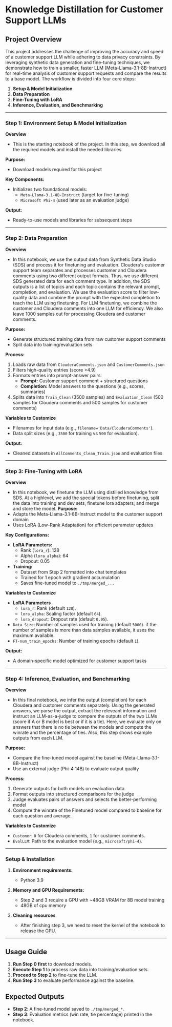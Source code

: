 # Knowledge Distillation for Customer Support LLMs

## Project Overview  
This project addresses the challenge of improving the accuracy and speed of a customer support LLM while adhering to data privacy constraints. By leveraging synthetic data generation and fine-tuning techniques, we demonstrate how to train a smaller, faster LLM (Meta-Llama-3.1-8B-Instruct) for real-time analysis of customer support requests and compare the results to a base model. The workflow is divided into four core steps:  

1. **Setup & Model Initialization**  
2. **Data Preparation**  
3. **Fine-Tuning with LoRA**  
4. **Inference, Evaluation, and Benchmarking**  

---

### Step 1: Environment Setup & Model Initialization  
**Overview**
- This is the starting notebook of the project. In this step, we download all the required models and install the needed libraries.

**Purpose:**  
- Download models required for this project  

**Key Components:**  
- Initializes two foundational models:  
  - `Meta-Llama-3.1-8B-Instruct` (target for fine-tuning)  
  - `Microsoft Phi-4` (used later as an evaluation judge)  

**Output:**  
- Ready-to-use models and libraries for subsequent steps  

---

### Step 2: Data Preparation  
**Overview**
- In this notebook, we use the output data from Synthetic Data Studio (SDS) and process it for finetuning and evaluation. Cloudera's customer support team separates and processes  customer and Cloudera comments using two different output formats. Thus, we use different SDS generated data for each comment type. In addition, the SDS outputs is a list of topics and each topic contains the relevant prompt, completion, and evaluation. We use the evaluation score to filter low-quality data  and combine the prompt with the expected completion to teach the LLM using finetuning. For LLM finetuning, we combine the customer and Cloudera comments into one LLM for efficiency. We also leave 1000 samples out for processing Cloudera and customer comments. 

**Purpose:**  
- Generate structured training data from raw customer support comments  
- Split data into training/evaluation sets  

**Process:**  
1. Loads raw data from `ClouderaComments.json` and `CustomerComments.json`  
2. Filters high-quality entries (score >4.9)  
3. Formats entries into prompt-answer pairs:  
   - **Prompt:** Customer support comment + structured questions  
   - **Completion:** Model answers to the questions (e.g., scores, summaries)  
4. Splits data into `Train_Clean` (3500 samples) and `Evaluation_Clean` (500 samples for Cloudera comments and 500 samples for customer comments)  

**Variables to Customize** 
- Filenames for input data (e.g., `filename='Data/ClouderaComments'`).  
- Data split sizes (e.g., `3500` for training vs `500` for evaluation).  

**Output:**  
- Cleaned datasets in `AllComments_Clean_Train.json` and evaluation files  

---

### Step 3: Fine-Tuning with LoRA  
**Overview**
- In this notebook, we finetune the LLM using distilled knowledge from SDS. At a highlevel, we add the special tokens before finetuning, split the data into training and dev sets, finetune lora adapters, and merge and store the model.
**Purpose:**  
- Adapts the Meta-Llama-3.1-8B-Instruct model to the customer support domain  
- Uses LoRA (Low-Rank Adaptation) for efficient parameter updates  

**Key Configurations:**  
- **LoRA Parameters:**  
  - Rank (`lora_r`): 128  
  - Alpha (`lora_alpha`): 64  
  - Dropout: 0.05  
- **Training:**  
  - Dataset from Step 2 formatted into chat templates  
  - Trained for 1 epoch with gradient accumulation  
  - Saves fine-tuned model to `./tmp/merged_...`  

**Variables to Customize**
- **LoRA Parameters**
  - `lora_r`: Rank (default `128`).  
  - `lora_alpha`: Scaling factor (default `64`).  
  - `lora_dropout`: Dropout rate (default `0.05`).  
- `Data_Size`: Number of samples used for training (default `5000`). if the number of samples is more than data samples available, it uses the maximum available.  
- `FT-num_train_epochs`: Number of training epochs (default `1`).


**Output:**  
- A domain-specific model optimized for customer support tasks  

---

### Step 4: Inference, Evaluation, and Benchmarking 
**Overview**
- In this final notebook, we infer the output (completion) for each Cloudera and customer comments separately. Using the generated answers, we parse the output, extract the releveant information and instruct an LLM-as-a-judge to compare the outputs of the two LLMs (score if A or B model is best or if it is a tie). Here, we evaluate only on answers that there is no tie between the models and compute the winrate and the percentage of ties. Also, this step shows example outputs from each LLM.

**Purpose:**  
- Compare the fine-tuned model against the baseline (Meta-Llama-3.1-8B-Instruct)  
- Use an external judge (Phi-4 14B) to evaluate output quality  

**Process:**  
1. Generate outputs for both models on evaluation data  
2. Format outputs into structured comparisons for the judge  
3. Judge evaluates pairs of answers and selects the better-performing model
4. Compute the winrate of the Finetuned model compared to baseline for each question and average.

**Variables to Customize**
- `Customer`: `0` for Cloudera comments, `1` for customer comments.  
- `EvalLLM`: Path to the evaluation model (e.g., `microsoft/phi-4`).  


---

### Setup & Installation  
1. **Environment requirements:**
   - Python 3.9

3. **Memory and GPU Requirements:**  
   - Step 2 and 3 require a GPU with ~48GB VRAM for 8B model training
   - 48GB of cpu memory

4. **Cleaning resources**
   - After finishing step 3, we need to reset the kernel of the notebook to release the GPU.
     

---

## Usage Guide  
1. **Run Step 0 first** to download models.  
2. **Execute Step 1** to process raw data into training/evaluation sets.  
3. **Proceed to Step 2** to fine-tune the LLM.  
4. **Run Step 3** to evaluate performance against the baseline.  

## Expected Outputs  
- **Step 2**: A fine-tuned model saved to `./tmp/merged_*`.  
- **Step 3**: Evaluation metrics (win rate, tie percentage) printed in the notebook.  

